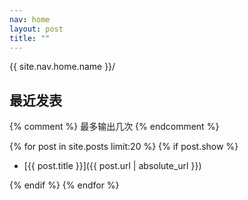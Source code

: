 ```yaml
---
nav: home
layout: post
title: ""
---
```


{{ site.nav.home.name }}/

## 最近发表

{% comment %} 
最多输出几次
{% endcomment %}

{% for post in site.posts limit:20 %}
{% if post.show %}

* [{{ post.title }}]({{ post.url | absolute_url }})

{% endif %}
{% endfor %}





